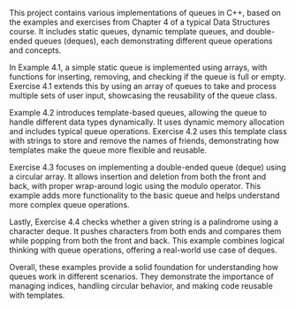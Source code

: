 This project contains various implementations of queues in C++, based on the examples and exercises from Chapter 4 of a typical Data Structures course. It includes static queues, dynamic template queues, and double-ended queues (deques), each demonstrating different queue operations and concepts.

In Example 4.1, a simple static queue is implemented using arrays, with functions for inserting, removing, and checking if the queue is full or empty. Exercise 4.1 extends this by using an array of queues to take and process multiple sets of user input, showcasing the reusability of the queue class.

Example 4.2 introduces template-based queues, allowing the queue to handle different data types dynamically. It uses dynamic memory allocation and includes typical queue operations. Exercise 4.2 uses this template class with strings to store and remove the names of friends, demonstrating how templates make the queue more flexible and reusable.

Exercise 4.3 focuses on implementing a double-ended queue (deque) using a circular array. It allows insertion and deletion from both the front and back, with proper wrap-around logic using the modulo operator. This example adds more functionality to the basic queue and helps understand more complex queue operations.

Lastly, Exercise 4.4 checks whether a given string is a palindrome using a character deque. It pushes characters from both ends and compares them while popping from both the front and back. This example combines logical thinking with queue operations, offering a real-world use case of deques.

Overall, these examples provide a solid foundation for understanding how queues work in different scenarios. They demonstrate the importance of managing indices, handling circular behavior, and making code reusable with templates.








